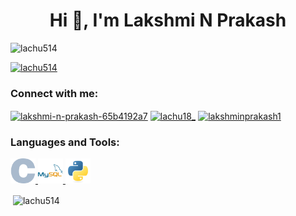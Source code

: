 <h1 align="center">Hi 👋, I'm Lakshmi N Prakash</h1>


<p align="left"> <img src="https://komarev.com/ghpvc/?username=lachu514&label=Profile%20views&color=0e75b6&style=flat" alt="lachu514" /> </p>

<p align="left"> <a href="https://github.com/ryo-ma/github-profile-trophy"><img src="https://github-profile-trophy.vercel.app/?username=lachu514" alt="lachu514" /></a> </p>

<h3 align="left">Connect with me:</h3>
<p align="left">
<a href="https://linkedin.com/in/lakshmi-n-prakash-65b4192a7" target="blank"><img align="center" src="https://raw.githubusercontent.com/rahuldkjain/github-profile-readme-generator/master/src/images/icons/Social/linked-in-alt.svg" alt="lakshmi-n-prakash-65b4192a7" height="30" width="40" /></a>
<a href="https://instagram.com/lachu18_" target="blank"><img align="center" src="https://raw.githubusercontent.com/rahuldkjain/github-profile-readme-generator/master/src/images/icons/Social/instagram.svg" alt="lachu18_" height="30" width="40" /></a>
<a href="https://www.hackerrank.com/lakshminprakash1" target="blank"><img align="center" src="https://raw.githubusercontent.com/rahuldkjain/github-profile-readme-generator/master/src/images/icons/Social/hackerrank.svg" alt="lakshminprakash1" height="30" width="40" /></a>
</p>

<h3 align="left">Languages and Tools:</h3>
<p align="left"> <a href="https://www.cprogramming.com/" target="_blank" rel="noreferrer"> <img src="https://raw.githubusercontent.com/devicons/devicon/master/icons/c/c-original.svg" alt="c" width="40" height="40"/> </a> <a href="https://www.mysql.com/" target="_blank" rel="noreferrer"> <img src="https://raw.githubusercontent.com/devicons/devicon/master/icons/mysql/mysql-original-wordmark.svg" alt="mysql" width="40" height="40"/> </a> <a href="https://www.python.org" target="_blank" rel="noreferrer"> <img src="https://raw.githubusercontent.com/devicons/devicon/master/icons/python/python-original.svg" alt="python" width="40" height="40"/> </a> </p>

<p>&nbsp;<img align="center" src="https://github-readme-stats.vercel.app/api?username=lachu514&show_icons=true&locale=en" alt="lachu514" /></p>

